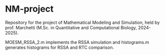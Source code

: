 # NM-project
Repository for the project of Mathematical Modeling and Simulation, held by prof. Marchetti (M.Sc. in Quantitative and Computational Biology, 2024-2025).

MOESM_RSSA_2.m implements the RSSA simulation and histograms.m generates histograms for RSSA and RTC comparison.
